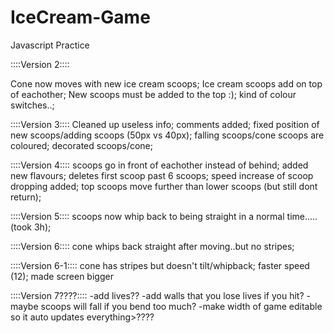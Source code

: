 # IceCream-Game
Javascript Practice


::::Version 2::::

Cone now moves with new ice cream scoops;
Ice cream scoops add on top of eachother;
New scoops must be added to the top :);
kind of colour switches..;

::::Version 3::::
Cleaned up useless info;
comments added;
fixed position of new scoops/adding scoops (50px vs 40px);
falling scoops/cone scoops are coloured;
decorated scoops/cone;


::::Version 4::::
scoops go in front of eachother instead of behind;
added new flavours;
deletes first scoop past 6 scoops;
speed increase of scoop dropping added;
top scoops move further than lower scoops (but still dont return);

::::Version 5::::
scoops now whip back to being straight in a normal time.....(took 3h);

::::Version 6::::
cone whips back straight after moving..but no stripes;

::::Version 6-1::::
cone has stripes but doesn't tilt/whipback;
faster speed (12);
made screen bigger

::::Version 7????::::
-add lives??
-add walls that you lose lives if you hit?
-maybe scoops will fall if you bend too much?
-make width of game editable so it auto updates everything>????
